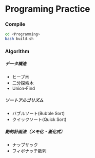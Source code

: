 # Programing Practice

### Compile
```bash
cd <Programming>
bash build.sh
```

### Algorithm
##### データ構造
- ヒープ木
- 二分探索木
- Union-Find

##### ソートアルゴリズム
- バブルソート(Bubble Sort)
- クイックソート(Quick Sort)

##### 動的計画法（メモ化・漸化式）
- ナップザック
- フィボナッチ数列


